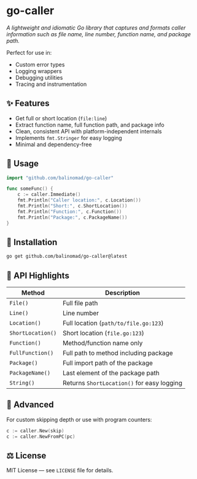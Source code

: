# go-caller

*A lightweight and idiomatic Go library that captures and formats caller information such as file name, line number, function name, and package path.*

Perfect for use in:
- Custom error types
- Logging wrappers
- Debugging utilities
- Tracing and instrumentation

## ✨ Features

- Get full or short location (`file:line`)
- Extract function name, full function path, and package info
- Clean, consistent API with platform-independent internals
- Implements `fmt.Stringer` for easy logging
- Minimal and dependency-free

## 🚀 Usage

```go
import "github.com/balinomad/go-caller"

func someFunc() {
    c := caller.Immediate()
    fmt.Println("Caller location:", c.Location())
    fmt.Println("Short:", c.ShortLocation())
    fmt.Println("Function:", c.Function())
    fmt.Println("Package:", c.PackageName())
}
```

## 📌 Installation

```bash
go get github.com/balinomad/go-caller@latest
```

## 📘 API Highlights

| Method           | Description                                  |
|------------------|----------------------------------------------|
| `File()`         | Full file path                               |
| `Line()`         | Line number                                  |
| `Location()`     | Full location (`path/to/file.go:123`)        |
| `ShortLocation()`| Short location (`file.go:123`)               |
| `Function()`     | Method/function name only                    |
| `FullFunction()` | Full path to method including package        |
| `Package()`      | Full import path of the package              |
| `PackageName()`  | Last element of the package path             |
| `String()`       | Returns `ShortLocation()` for easy logging   |

## 🔧 Advanced

For custom skipping depth or use with program counters:

```go
c := caller.New(skip)
c := caller.NewFromPC(pc)
```

## ⚖️ License

MIT License — see `LICENSE` file for details.
